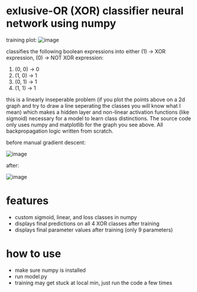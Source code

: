 # exlusive-OR (XOR) classifier neural network using numpy

training plot:
![image](https://github.com/user-attachments/assets/adeda2ec-8db0-4dc6-a33c-b74de5bdac7f)

classifies the following boolean expressions into either (1) -> XOR expression, (0) -> NOT XOR expression:
1) (0, 0) -> 0
2) (1, 0) -> 1
3) (0, 1) -> 1
4) (1, 1) -> 1

this is a linearly inseperable problem (if you plot the points above on a 2d graph and try to draw a line seperating the classes you will know what I mean) which makes a hidden layer and non-linear activation functions (like sigmoid) necessary for a model to learn class distinctions. The source code only uses numpy and matplotlib for the graph you see above. All backpropagation logic written from scratch. 

before manual gradient descent:

![image](https://github.com/user-attachments/assets/590e11be-331c-43c9-aa23-e4ef236e9c80)


after:

![image](https://github.com/user-attachments/assets/488211cb-f3bb-4bb5-8619-87670aa3d080)


# features
- custom sigmoid, linear, and loss classes in numpy
- displays final predictions on all 4 XOR classes after training
- displays final parameter values after training (only 9 parameters) 

# how to use
- make sure numpy is installed
- run model.py
- training may get stuck at local min, just run the code a few times
